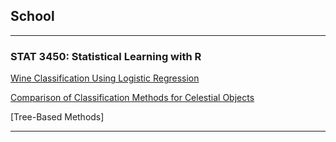 ## School

--- 
### STAT 3450: Statistical Learning with R

[Wine Classification Using Logistic Regression](assets/Wine%20Classification%20Using%20Logistic%20Regression.pdf)

[Comparison of Classification Methods for Celestial Objects](assets/Comparison%20of%20Classification%20Methods%20for%20Celestial%20Objects.pdf)

[Tree-Based Methods]

---
